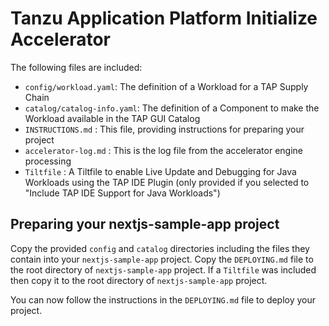 # Tanzu Application Platform Initialize Accelerator

The following files are included:
- `config/workload.yaml`: The definition of a Workload for a TAP Supply Chain
- `catalog/catalog-info.yaml`: The definition of a Component to make the Workload available in the TAP GUI Catalog
- `INSTRUCTIONS.md` : This file, providing instructions for preparing your project
- `accelerator-log.md` : This is the log file from the accelerator engine processing
- `Tiltfile` : A Tiltfile to enable Live Update and Debugging for Java Workloads using the TAP IDE Plugin (only provided if you selected to "Include TAP IDE Support for Java Workloads")

## Preparing your nextjs-sample-app project

Copy the provided `config` and `catalog` directories including the files they contain into your `nextjs-sample-app` project. Copy the `DEPLOYING.md` file to the root directory of `nextjs-sample-app` project. If a `Tiltfile` was included then copy it to the root directory of `nextjs-sample-app` project.

You can now follow the instructions in the `DEPLOYING.md` file to deploy your project.

